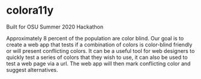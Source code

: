 # colora11y
Built for OSU Summer 2020 Hackathon

Approximately 8 percent of the population are color blind. Our goal is to create a web app that tests if a combination of colors is color-blind friendly or will present conflicting colors. It can be a useful tool for web designers to quickly test a series of colors that they wish to use, it can also be used to test a web page via a url. The web app will then mark conflicting color and suggest alternatives.
